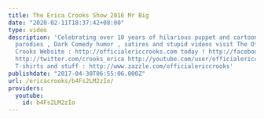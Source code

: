 ```yaml
---
title: The Erica Crooks Show 2016 Mr Big
date: "2020-02-11T18:37:42+08:00"
type: video
description: 'Celebrating over 10 years of hilarious puppet and cartoon animation
  parodies , Dark Comedy humor , satires and stupid videos visit The Official Erica
  Crooks Website : http://officialericcrooks.com today ! http://facebook.com/officialericcrooks
  http://twitter.com/crooks_erica http://youtube.com/user/officialericcrooks http://Instagram.com/officialericcrooks/
  T-shirts and stuff : http://www.zazzle.com/officialericcrooks'
publishdate: "2017-04-30T06:55:06.000Z"
url: /ericacrooks/b4Fs2LM2zIo/
providers:
  youtube:
    id: b4Fs2LM2zIo
---
```

